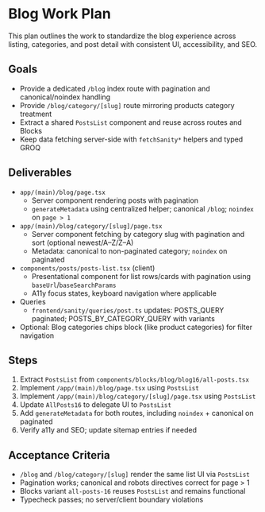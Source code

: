 # Blog Work Plan

This plan outlines the work to standardize the blog experience across listing, categories, and post detail with consistent UI, accessibility, and SEO.

## Goals

- Provide a dedicated `/blog` index route with pagination and canonical/noindex handling
- Provide `/blog/category/[slug]` route mirroring products category treatment
- Extract a shared `PostsList` component and reuse across routes and Blocks
- Keep data fetching server-side with `fetchSanity*` helpers and typed GROQ

## Deliverables

- `app/(main)/blog/page.tsx`
  - Server component rendering posts with pagination
  - `generateMetadata` using centralized helper; canonical `/blog`; `noindex` on `page > 1`
- `app/(main)/blog/category/[slug]/page.tsx`
  - Server component fetching by category slug with pagination and sort (optional newest/A–Z/Z–A)
  - Metadata: canonical to non-paginated category; `noindex` on paginated
- `components/posts/posts-list.tsx` (client)
  - Presentational component for list rows/cards with pagination using `baseUrl`/`baseSearchParams`
  - A11y focus states, keyboard navigation where applicable
- Queries
  - `frontend/sanity/queries/post.ts` updates: POSTS_QUERY paginated; POSTS_BY_CATEGORY_QUERY with variants
- Optional: Blog categories chips block (like product categories) for filter navigation

## Steps

1. Extract `PostsList` from `components/blocks/blog/blog16/all-posts.tsx`
2. Implement `/app/(main)/blog/page.tsx` using `PostsList`
3. Implement `/app/(main)/blog/category/[slug]/page.tsx` using `PostsList`
4. Update `AllPosts16` to delegate UI to `PostsList`
5. Add `generateMetadata` for both routes, including `noindex` + canonical on paginated
6. Verify a11y and SEO; update sitemap entries if needed

## Acceptance Criteria

- `/blog` and `/blog/category/[slug]` render the same list UI via `PostsList`
- Pagination works; canonical and robots directives correct for page > 1
- Blocks variant `all-posts-16` reuses `PostsList` and remains functional
- Typecheck passes; no server/client boundary violations
